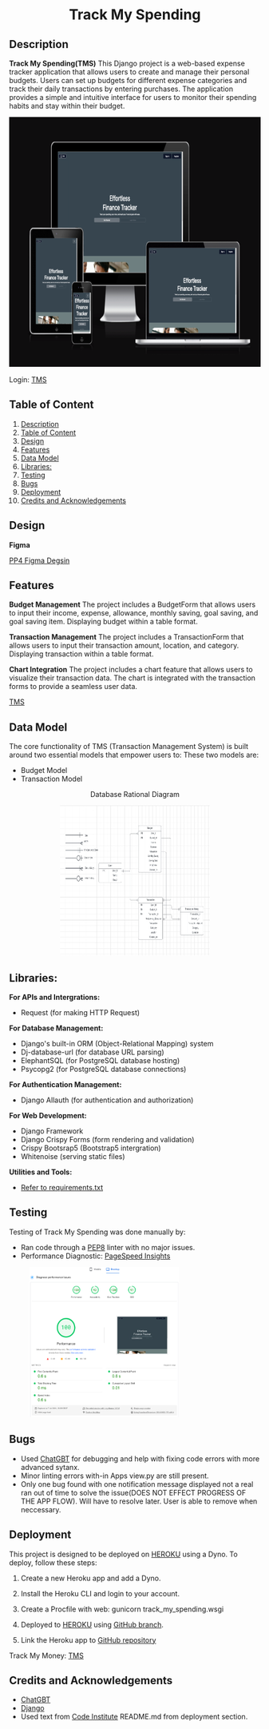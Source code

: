 <div align="center"><h1>Track My Spending</h1></div>

## Description 

**Track My Spending(TMS)** 
This Django project is a web-based expense tracker application that allows users to create and manage their personal budgets. Users can set up budgets for different expense categories and track their daily transactions by entering purchases. The application provides a simple and intuitive interface for users to monitor their spending habits and stay within their budget.

<div align="center"><img src= "static/images/mockdevice.png" width=700 height=500></div>

Login: [TMS](https://track-my-spending-2651d262fa88.herokuapp.com/)

## Table of Content 

1. [Description](#description)
2. [Table of Content](#table-of-content)
3. [Design](#design)
4. [Features](#features)
5. [Data Model](#data-model)
6. [Libraries:](#libraries)
7. [Testing](#testing)
8. [Bugs](#bugs)
9. [Deployment](#deployment)
10. [Credits and Acknowledgements](#credits-and-acknowledgements)

## Design 
**Figma**

[PP4 Figma Degsin](https://www.figma.com/design/nj7ZJ0YwtFegix8X4PegVN/PP4?m=dev&node-id=0-1&t=983Wc5eoFBOCKgxO-1)
## Features
**Budget Management**
  The project includes a BudgetForm that allows users to input their income, expense, allowance, monthly saving, goal saving, and goal saving item. Displaying budget within a table format.

**Transaction Management**
  The project includes a TransactionForm that allows users to input their transaction amount, location, and category. Displaying transaction within a table format.

**Chart Integration**
  The project includes a chart feature that allows users to visualize their transaction data.
  The chart is integrated with the transaction forms to provide a seamless user data.

[TMS](https://track-my-spending-2651d262fa88.herokuapp.com/)

## Data Model 
The core functionality of TMS (Transaction Management System) is built around two essential models that empower users to:
These two models are:
- Budget Model
- Transaction Model
  
<div align="center"><p>Database Rational Diagram</p><img src="./static/images/database_ERD.jpg" width=300 height=300></div>


## Libraries:
**For APIs and Intergrations:**
- Request (for making HTTP Request)

**For Database Management:**
- Django's built-in ORM (Object-Relational Mapping) system
- Dj-database-url (for database URL parsing)
- ElephantSQL (for PostgreSQL database hosting)
- Psycopg2 (for PostgreSQL database connections)
  
**For Authentication Management:**
- Django Allauth (for authentication and authorization)

**For Web Development:**
- Django Framework
- Django Crispy Forms (form rendering and validation)
- Crispy Bootsrap5 (Bootstrap5 intergration)
- Whitenoise (serving static files)

**Utilities and Tools:**
- [Refer to requirements.txt](./requirements.txt)


## Testing
Testing of Track My Spending was done manually by:
- Ran code through a [PEP8](https://pep8ci.herokuapp.com/) linter with no major issues.  
- Performance Diagnostic: [PageSpeed Insights](https://pagespeed.web.dev/analysis/https-track-my-spending-2651d262fa88-herokuapp-com/c8z0i67r3c?form_factor=desktop)
<div align="left" style="margin-left:40px;"><img src="static/images/performance.png" width=300 height=300></div>

## Bugs
- Used [ChatGBT](https://chat.openai.com/) for debugging and help with fixing code errors with more advanced sytanx.
- Minor linting errors with-in Apps view.py are still present.
- Only one bug found with one notification message displayed not a real ran out of time to solve the issue(DOES NOT EFFECT PROGRESS OF THE APP FLOW). Will have to resolve later. User is able to remove when neccessary.
  
## Deployment 
This project is designed to be deployed on [HEROKU](heroku.com/apps) using a Dyno. To deploy, follow these steps:
  1. Create a new Heroku app and add a Dyno.
  2. Install the Heroku CLI and login to your account.
  3. Create a Procfile with web: gunicorn track_my_spending.wsgi
  4. Deployed to [HEROKU](heroku.com/apps) using [GitHub branch](https://github.com/CraigB73/track-my-spending.git). 
    
  5. Link the Heroku app to [GitHub repository](https://github.com/CraigB73/track-my-spending.git)

Track My Money: [TMS](https://track-my-spending-2651d262fa88.herokuapp.com/)

## Credits and Acknowledgements
- [ChatGBT](https://chat.openai.com/) 
- [Django](https://docs.djangoproject.com/en/5.0/)
- Used text from [Code Institute](https://codeinstitute.net/se/) README.md from deployment section.

